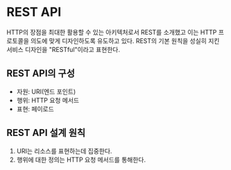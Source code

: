# REST API

HTTP의 장점을 최대한 활용할 수 있는 아키텍처로서 REST를 소개했고 이는 HTTP 프로토콜을 의도에 맞게 디자인하도록 유도하고 있다. REST의 기본 원칙을 성실히 지킨 서비스 디자인을 "RESTful"이라고 표현한다.

## REST API의 구성

- 자원: URI(엔드 포인트)
- 행위: HTTP 요청 메서드
- 표현: 페이로드

## REST API 설계 원칙

1. URI는 리소스를 표현하는데 집중한다.
2. 행위에 대한 정의는 HTTP 요청 메서드를 통해한다.
